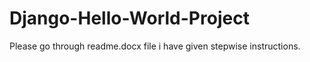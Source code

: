 # Django-Hello-World-Project

Please go through readme.docx file i have given stepwise instructions.
